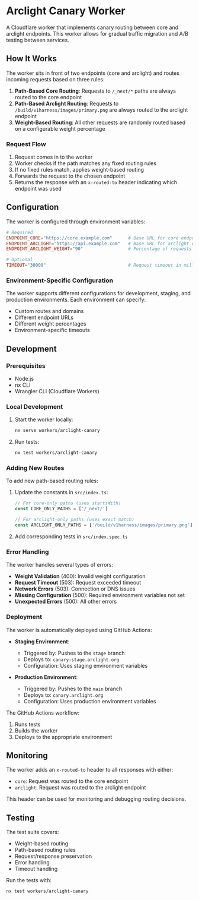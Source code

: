 # Arclight Canary Worker

A Cloudflare worker that implements canary routing between core and arclight endpoints. This worker allows for gradual traffic migration and A/B testing between services.

## How It Works

The worker sits in front of two endpoints (core and arclight) and routes incoming requests based on three rules:

1. **Path-Based Core Routing**: Requests to `/_next/*` paths are always routed to the core endpoint
2. **Path-Based Arclight Routing**: Requests to `/build/v1harness/images/primary.png` are always routed to the arclight endpoint
3. **Weight-Based Routing**: All other requests are randomly routed based on a configurable weight percentage

### Request Flow

1. Request comes in to the worker
2. Worker checks if the path matches any fixed routing rules
3. If no fixed rules match, applies weight-based routing
4. Forwards the request to the chosen endpoint
5. Returns the response with an `x-routed-to` header indicating which endpoint was used

## Configuration

The worker is configured through environment variables:

```toml
# Required
ENDPOINT_CORE="https://core.example.com"      # Base URL for core endpoint
ENDPOINT_ARCLIGHT="https://api.example.com"   # Base URL for arclight endpoint
ENDPOINT_ARCLIGHT_WEIGHT="90"                 # Percentage of requests to route to arclight (0-100)

# Optional
TIMEOUT="30000"                               # Request timeout in milliseconds (default: 30000)
```

### Environment-Specific Configuration

The worker supports different configurations for development, staging, and production environments. Each environment can specify:

- Custom routes and domains
- Different endpoint URLs
- Different weight percentages
- Environment-specific timeouts

## Development

### Prerequisites

- Node.js
- nx CLI
- Wrangler CLI (Cloudflare Workers)

### Local Development

1. Start the worker locally:

   ```bash
   nx serve workers/arclight-canary
   ```

2. Run tests:
   ```bash
   nx test workers/arclight-canary
   ```

### Adding New Routes

To add new path-based routing rules:

1. Update the constants in `src/index.ts`:

   ```typescript
   // For core-only paths (uses startsWith)
   const CORE_ONLY_PATHS = ['/_next/']

   // For arclight-only paths (uses exact match)
   const ARCLIGHT_ONLY_PATHS = ['/build/v1harness/images/primary.png']
   ```

2. Add corresponding tests in `src/index.spec.ts`

### Error Handling

The worker handles several types of errors:

- **Weight Validation** (400): Invalid weight configuration
- **Request Timeout** (503): Request exceeded timeout
- **Network Errors** (503): Connection or DNS issues
- **Missing Configuration** (500): Required environment variables not set
- **Unexpected Errors** (500): All other errors

### Deployment

The worker is automatically deployed using GitHub Actions:

- **Staging Environment**:

  - Triggered by: Pushes to the `stage` branch
  - Deploys to: `canary-stage.arclight.org`
  - Configuration: Uses staging environment variables

- **Production Environment**:
  - Triggered by: Pushes to the `main` branch
  - Deploys to: `canary.arclight.org`
  - Configuration: Uses production environment variables

The GitHub Actions workflow:

1. Runs tests
2. Builds the worker
3. Deploys to the appropriate environment

## Monitoring

The worker adds an `x-routed-to` header to all responses with either:

- `core`: Request was routed to the core endpoint
- `arclight`: Request was routed to the arclight endpoint

This header can be used for monitoring and debugging routing decisions.

## Testing

The test suite covers:

- Weight-based routing
- Path-based routing rules
- Request/response preservation
- Error handling
- Timeout handling

Run the tests with:

```bash
nx test workers/arclight-canary
```
